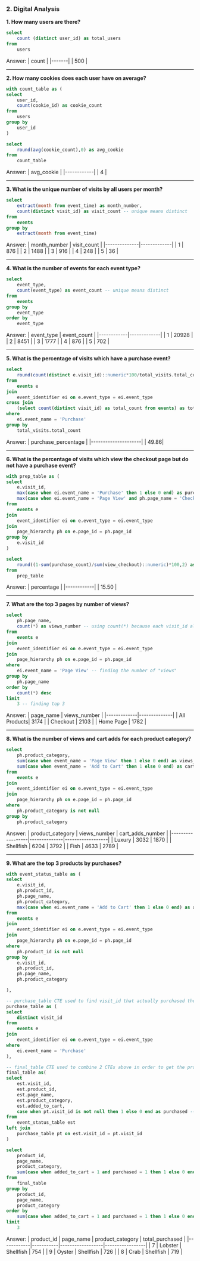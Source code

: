 ### 2. Digital Analysis

**1. How many users are there?**

````sql
select 
	count (distinct user_id) as total_users
from 
	users 
````
Answer:
| count |
|-------|
| 500   |

***

**2. How many cookies does each user have on average?**

````sql
with count_table as (
select
	user_id,
	count(cookie_id) as cookie_count
from 
	users
group by
	user_id
)

select 
	round(avg(cookie_count),0) as avg_cookie
from
	count_table
````
Answer:
| avg_cookie |
|------------|
|          4 |

***

**3. What is the unique number of visits by all users per month?**

````sql
select
	extract(month from event_time) as month_number,
	count(distinct visit_id) as visit_count -- unique means distinct 
from 
	events 
group by
	extract(month from event_time) 
````
Answer:
| month_number | visit_count |
|--------------|-------------|
|            1 |         876 |
|            2 |        1488 |
|            3 |         916 |
|            4 |         248 |
|            5 |          36 |

***

**4. What is the number of events for each event type?**

````sql
select
	event_type,
	count(event_type) as event_count -- unique means distinct 
from 
	events 
group by
	event_type 
order by
	event_type
````
Answer:
| event_type | event_count |
|------------|-------------|
|          1 |       20928 |
|          2 |        8451 |
|          3 |        1777 |
|          4 |         876 |
|          5 |         702 |

***

**5. What is the percentage of visits which have a purchase event?**

````sql
select
	round(count(distinct e.visit_id)::numeric*100/total_visits.total_count,2) as purchase_percentage -- finding unique visits have 'purchase'
from 
	events e
join
	event_identifier ei on e.event_type = ei.event_type 
cross join
	(select count(distinct visit_id) as total_count from events) as total_visits -- cross join to get the total count for all events 
where
	ei.event_name = 'Purchase'
group by 
	total_visits.total_count 

````
Answer:
| purchase_percentage |
|---------------------|
|                49.86|

***

**6. What is the percentage of visits which view the checkout page but do not have a purchase event?**

````sql
with prep_table as (
select
	e.visit_id,
	max(case when ei.event_name = 'Purchase' then 1 else 0 end) as purchase_count, -- find purchase visit, we can also use other function beside max such as sum, just do not use min
	max(case when ei.event_name = 'Page View' and ph.page_name = 'Checkout' then 1 else 0 end) as view_checkout -- find view checkout page visit
from 
	events e
join
	event_identifier ei on e.event_type = ei.event_type 
join
	page_hierarchy ph on e.page_id = ph.page_id 
group by 
	e.visit_id
)

select 
	round((1-sum(purchase_count)/sum(view_checkout)::numeric)*100,2) as percentage -- need to find not checkout
from
	prep_table
````
Answer:
| percentage |
|------------|
|       15.50 |


***

**7. What are the top 3 pages by number of views?**

````sql
select
	ph.page_name,
	count(*) as views_number -- using count(*) because each visit_id already has distinct page_id and event_type
from 
	events e
join
	event_identifier ei on e.event_type = ei.event_type 
join
	page_hierarchy ph on e.page_id = ph.page_id 
where 
	ei.event_name = 'Page View' -- finding the number of "views"
group by
	ph.page_name
order by
	count(*) desc
limit 
	3 -- finding top 3 
````
Answer:
| page_name   | views_number |
|-------------|--------------|
| All Products|         3174 |
| Checkout    |         2103 |
| Home Page   |         1782 |

***

**8. What is the number of views and cart adds for each product category?**

````sql
select
	ph.product_category,
	sum(case when event_name = 'Page View' then 1 else 0 end) as views_number,
	sum(case when event_name = 'Add to Cart' then 1 else 0 end) as cart_adds_number
from 
	events e
join
	event_identifier ei on e.event_type = ei.event_type 
join
	page_hierarchy ph on e.page_id = ph.page_id 
where 
	ph.product_category is not null
group by
	ph.product_category
````
Answer:
| product_category | views_number | cart_adds_number |
|------------------|--------------|------------------|
| Luxury           |         3032 |             1870 |
| Shellfish        |         6204 |             3792 |
| Fish             |         4633 |             2789 |

***

**9. What are the top 3 products by purchases?**
````sql
with event_status_table as (
select
	e.visit_id,
	ph.product_id,
	ph.page_name,
	ph.product_category,
	max(case when ei.event_name = 'Add to Cart' then 1 else 0 end) as added_to_cart -- Getting status of product added to cart or not
from 
	events e
join
	event_identifier ei on e.event_type = ei.event_type 
join
	page_hierarchy ph on e.page_id = ph.page_id 
where 
	ph.product_id is not null
group by
	e.visit_id,
	ph.product_id,
	ph.page_name,
	ph.product_category

),

-- purchase_table CTE used to find visit_id that actually purchased the product
purchase_table as (
select
	distinct visit_id 
from 
	events e
join 
	event_identifier ei on e.event_type = ei.event_type 
where 
	ei.event_name = 'Purchase'
),

-- final_table CTE used to combine 2 CTEs above in order to get the product purchased status 
final_table as(
select 
	est.visit_id,
	est.product_id,
	est.page_name,
	est.product_category,
	est.added_to_cart,
	case when pt.visit_id is not null then 1 else 0 end as purchased -- Getting status of product purchased or not
from 
	event_status_table est
left join
	purchase_table pt on est.visit_id = pt.visit_id 
)

select 
	product_id,
	page_name,
	product_category,
	sum(case when added_to_cart = 1 and purchased = 1 then 1 else 0 end) as total_purchased 
from
	final_table
group by
	product_id,
	page_name,
	product_category
order by 
	sum(case when added_to_cart = 1 and purchased = 1 then 1 else 0 end) desc
limit
	3
````
Answer:
| product_id | page_name | product_category | total_purchased |
|------------|-----------|------------------|-----------------|
|          7 | Lobster   | Shellfish        |             754 |
|          9 | Oyster    | Shellfish        |             726 |
|          8 | Crab      | Shellfish        |             719 |

